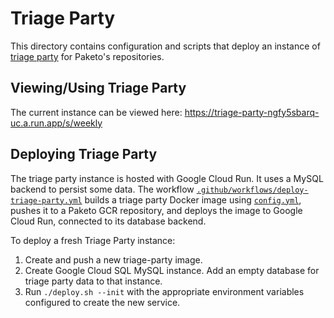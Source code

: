 # Triage Party

This directory contains configuration and scripts that deploy an instance of
[triage party](https://github.com/google/triage-party) for Paketo's
repositories.

## Viewing/Using Triage Party
The current instance can be viewed here: https://triage-party-ngfy5sbarq-uc.a.run.app/s/weekly

## Deploying Triage Party

The triage party instance is hosted with Google Cloud Run. It uses a MySQL
backend to persist some data. The workflow
[`.github/workflows/deploy-triage-party.yml`](../.github/workflows/deploy-triage-party.yml)
builds a triage party Docker image using [`config.yml`](./config.yml), pushes
it to a Paketo GCR repository, and deploys the image to Google Cloud Run,
connected to its database backend.

To deploy a fresh Triage Party instance:
1. Create and push a new triage-party image.
1. Create Google Cloud SQL MySQL instance. Add an empty database for triage
   party data to that instance.
1. Run `./deploy.sh --init` with the appropriate environment variables
   configured to create the new service.
